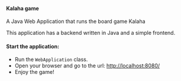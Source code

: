 #### Kalaha game
A Java Web Application that runs the board game Kalaha

This application has a backend written in Java and a simple frontend. 

#### Start the application:
- Run the `WebApplication` class.
- Open your browser and go to the url: [http://localhost:8080/](http://localhost:8080/)
- Enjoy the game!
